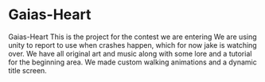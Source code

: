 # Gaias-Heart

Gaias-Heart This is the project for the contest we are entering We are using unity to report to use when crashes happen, which for now jake is watching over. We have all original art and music along with some lore and a tutorial for the beginning area. We made custom walking animations and a dynamic title screen.
